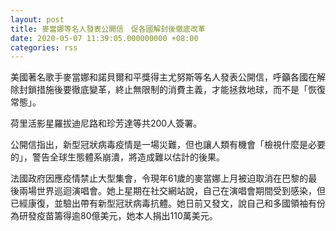 ```yaml
---
layout: post
title: 麥當娜等名人發表公開信　促各國解封後徹底改革
date: 2020-05-07 11:39:05.000000000 +08:00
categories: rss
---
```


美國著名歌手麥當娜和諾貝爾和平獎得主尤努斯等名人發表公開信，呼籲各國在解除封鎖措施後要徹底變革，終止無限制的消費主義，才能拯救地球，而不是「恢復常態」。

荷里活影星羅拔迪尼路和珍芳達等共200人簽署。

公開信指出，新型冠狀病毒疫情是一場災難，但也讓人類有機會「檢視什麼是必要的」，警告全球生態體系崩潰，將造成難以估計的後果。

法國政府因應疫情禁止大型集會，令現年61歲的麥當娜上月被迫取消在巴黎的最後兩場世界巡迴演唱會。她上星期在社交網站說，自己在演唱會期間受到感染，但已經康復，並驗出帶有新型冠狀病毒抗體。她日前又發文，說自己和多國領袖有份為研發疫苗籌得逾80億美元，她本人捐出110萬美元。
